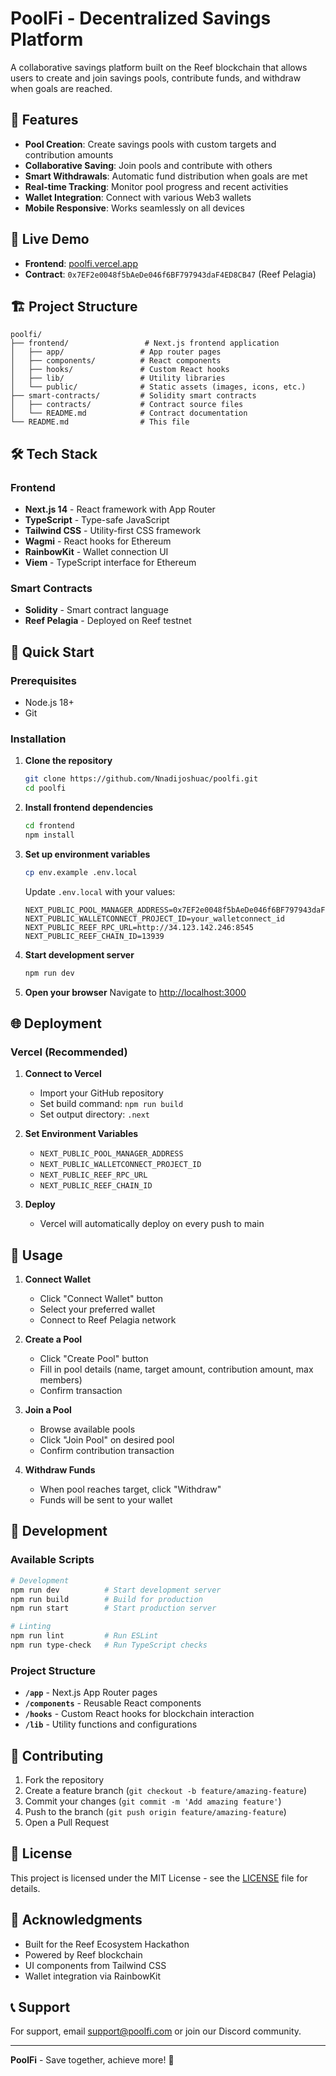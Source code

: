 # PoolFi - Decentralized Savings Platform

A collaborative savings platform built on the Reef blockchain that allows users to create and join savings pools, contribute funds, and withdraw when goals are reached.

## 🌟 Features

- **Pool Creation**: Create savings pools with custom targets and contribution amounts
- **Collaborative Saving**: Join pools and contribute with others
- **Smart Withdrawals**: Automatic fund distribution when goals are met
- **Real-time Tracking**: Monitor pool progress and recent activities
- **Wallet Integration**: Connect with various Web3 wallets
- **Mobile Responsive**: Works seamlessly on all devices

## 🚀 Live Demo

- **Frontend**: [poolfi.vercel.app](https://poolfi.vercel.app)
- **Contract**: `0x7EF2e0048f5bAeDe046f6BF797943daF4ED8CB47` (Reef Pelagia)

## 🏗️ Project Structure

```
poolfi/
├── frontend/                 # Next.js frontend application
│   ├── app/                 # App router pages
│   ├── components/          # React components
│   ├── hooks/               # Custom React hooks
│   ├── lib/                 # Utility libraries
│   └── public/              # Static assets (images, icons, etc.)
├── smart-contracts/         # Solidity smart contracts
│   ├── contracts/           # Contract source files
│   └── README.md            # Contract documentation
└── README.md                # This file
```

## 🛠️ Tech Stack

### Frontend
- **Next.js 14** - React framework with App Router
- **TypeScript** - Type-safe JavaScript
- **Tailwind CSS** - Utility-first CSS framework
- **Wagmi** - React hooks for Ethereum
- **RainbowKit** - Wallet connection UI
- **Viem** - TypeScript interface for Ethereum

### Smart Contracts
- **Solidity** - Smart contract language
- **Reef Pelagia** - Deployed on Reef testnet

## 🚀 Quick Start

### Prerequisites
- Node.js 18+ 
- Git

### Installation

1. **Clone the repository**
   ```bash
   git clone https://github.com/Nnadijoshuac/poolfi.git
   cd poolfi
   ```

2. **Install frontend dependencies**
   ```bash
   cd frontend
   npm install
   ```

3. **Set up environment variables**
   ```bash
   cp env.example .env.local
   ```
   
   Update `.env.local` with your values:
   ```env
   NEXT_PUBLIC_POOL_MANAGER_ADDRESS=0x7EF2e0048f5bAeDe046f6BF797943daF4ED8CB47
   NEXT_PUBLIC_WALLETCONNECT_PROJECT_ID=your_walletconnect_id
   NEXT_PUBLIC_REEF_RPC_URL=http://34.123.142.246:8545
   NEXT_PUBLIC_REEF_CHAIN_ID=13939
   ```

4. **Start development server**
   ```bash
   npm run dev
   ```

5. **Open your browser**
   Navigate to [http://localhost:3000](http://localhost:3000)

## 🌐 Deployment

### Vercel (Recommended)

1. **Connect to Vercel**
   - Import your GitHub repository
   - Set build command: `npm run build`
   - Set output directory: `.next`

2. **Set Environment Variables**
   - `NEXT_PUBLIC_POOL_MANAGER_ADDRESS`
   - `NEXT_PUBLIC_WALLETCONNECT_PROJECT_ID`
   - `NEXT_PUBLIC_REEF_RPC_URL`
   - `NEXT_PUBLIC_REEF_CHAIN_ID`

3. **Deploy**
   - Vercel will automatically deploy on every push to main

## 📱 Usage

1. **Connect Wallet**
   - Click "Connect Wallet" button
   - Select your preferred wallet
   - Connect to Reef Pelagia network

2. **Create a Pool**
   - Click "Create Pool" button
   - Fill in pool details (name, target amount, contribution amount, max members)
   - Confirm transaction

3. **Join a Pool**
   - Browse available pools
   - Click "Join Pool" on desired pool
   - Confirm contribution transaction

4. **Withdraw Funds**
   - When pool reaches target, click "Withdraw"
   - Funds will be sent to your wallet

## 🔧 Development

### Available Scripts

```bash
# Development
npm run dev          # Start development server
npm run build        # Build for production
npm run start        # Start production server

# Linting
npm run lint         # Run ESLint
npm run type-check   # Run TypeScript checks
```

### Project Structure

- **`/app`** - Next.js App Router pages
- **`/components`** - Reusable React components
- **`/hooks`** - Custom React hooks for blockchain interaction
- **`/lib`** - Utility functions and configurations

## 🤝 Contributing

1. Fork the repository
2. Create a feature branch (`git checkout -b feature/amazing-feature`)
3. Commit your changes (`git commit -m 'Add amazing feature'`)
4. Push to the branch (`git push origin feature/amazing-feature`)
5. Open a Pull Request

## 📄 License

This project is licensed under the MIT License - see the [LICENSE](LICENSE) file for details.

## 🙏 Acknowledgments

- Built for the Reef Ecosystem Hackathon
- Powered by Reef blockchain
- UI components from Tailwind CSS
- Wallet integration via RainbowKit

## 📞 Support

For support, email support@poolfi.com or join our Discord community.

---

**PoolFi** - Save together, achieve more! 🚀
